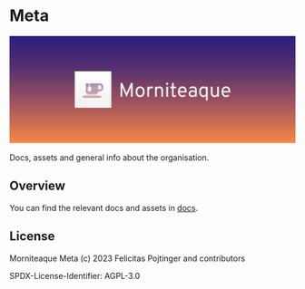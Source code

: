 # Meta

![Morniteaque Header](./docs/header-light.png)

Docs, assets and general info about the organisation.

## Overview

You can find the relevant docs and assets in [docs](./docs).

## License

Morniteaque Meta (c) 2023 Felicitas Pojtinger and contributors

SPDX-License-Identifier: AGPL-3.0
